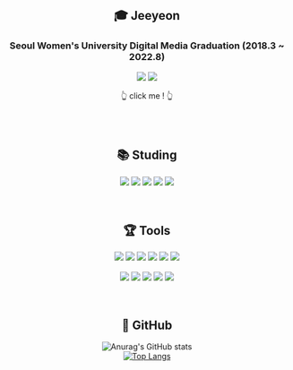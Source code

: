 
<div align=center><h2>🎓 Jeeyeon </h2></div>
<div align=center>
  <h3> Seoul Women's University Digital Media Graduation (2018.3 ~ 2022.8) </h3>
<a href = "http://www.swudmgraduate.com/2022/project/detail/40"><img src="https://img.shields.io/badge/My Graduation Exhibition-006600?style=flat-square&logo=4chan&logoColor=white"/></a>
<a href = "https://jeeyeonn.notion.site/Park-Jiyeon-23c8bec34cdc4f7ead1adf2f3cfcfc43"><img src="https://img.shields.io/badge/My Notion Link-00148C?style=flat-square&logo=Notion&logoColor=white"/></a>
  <p> 👆 click me ! 👆 </p>
</div>

<br>
<br>

<div align=center><h2>📚 Studing </h2></div>
<div align=center>
  <img src="https://img.shields.io/badge/JAVA-7A1FA2?style=flat-square&logo=Aiqfome&logoColor=white"/>
  <img src="https://img.shields.io/badge/C++-00599C?style=flat-square&logo=C%2B%2B&logoColor=white"/>
  <img src="https://img.shields.io/badge/Kotlin-7F52FF?style=flat-square&logo=Kotlin&logoColor=white"/>
  <img src="https://img.shields.io/badge/Python-3776AB?style=flat-square&logo=Python&logoColor=white"/>
  <img src="https://img.shields.io/badge/HTML5-E34F26?style=flat-square&logo=HTML5&logoColor=white"/>
</div>

<br>
<br>

<div align=center><h2>🏆 Tools </h2></div>
<div align=center>
  <img src="https://img.shields.io/badge/GitHub-000000?style=flat-square&logo=GitHub&logoColor=white"/>
<img src="https://img.shields.io/badge/Andriod-3DDC84?style=flat-square&logo=Android Studio&logoColor=white"/>
<img src="https://img.shields.io/badge/Unity-FF791A?style=flat-square&logo=Unity&logoColor=white"/>
<img src="https://img.shields.io/badge/Firebase-FFCA28?style=flat-square&logo=Firebase&logoColor=white"/>
<img src="https://img.shields.io/badge/Spring-6DB33F?style=flat-square&logo=Spring&logoColor=white"/>
<img src="https://img.shields.io/badge/IntelliJ IDEA-000000?style=flat-square&logo=IntelliJ IDEA&logoColor=white"/>
</div>
<br>
<div align=center>
  <img src="https://img.shields.io/badge/MongoDB-47A248?style=flat-square&logo=MongoDB&logoColor=white"/>
  <img src="https://img.shields.io/badge/Adobe XD-FF61F6?style=flat-square&logo=Adobe XD&logoColor=white"/>
  <img src="https://img.shields.io/badge/Adobe Illustrator-FF9A00?style=flat-square&logo=Adobe Illustrator&logoColor=white"/>
  <img src="https://img.shields.io/badge/Visual Studio-5C2D91?style=flat-square&logo=Visual Studio&logoColor=white"/>
  <img src="https://img.shields.io/badge/Google Maps-4285F4?style=flat-square&logo=Google Maps&logoColor=white"/>

</div>


<br>
<br>

<div align=center><h2>🌟 GitHub </h2></div>
<div align=center>

![Anurag's GitHub stats](https://github-readme-stats.vercel.app/api?username=Jeeyeonn&count_private=true)        
[![Top Langs](https://github-readme-stats.vercel.app/api/top-langs/?username=Jeeyeonn&layout=compact)](https://github.com/anuraghazra/github-readme-stats)

</div>

